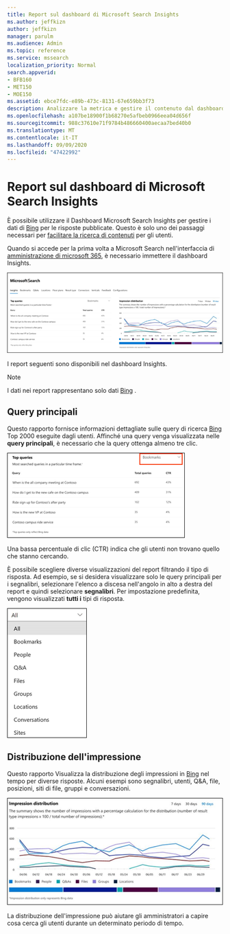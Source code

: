 ```yaml
---
title: Report sul dashboard di Microsoft Search Insights
ms.author: jeffkizn
author: jeffkizn
manager: parulm
ms.audience: Admin
ms.topic: reference
ms.service: mssearch
localization_priority: Normal
search.appverid:
- BFB160
- MET150
- MOE150
ms.assetid: ebce7fdc-e89b-473c-8131-67e659bb3f73
description: Analizzare la metrica e gestire il contenuto dal dashboard Insights in Microsoft Search
ms.openlocfilehash: a107be18900f1b68270e5afbeb0966eea04d656f
ms.sourcegitcommit: 988c37610e71f9784b486660400aecaa7bed40b0
ms.translationtype: MT
ms.contentlocale: it-IT
ms.lasthandoff: 09/09/2020
ms.locfileid: "47422992"
---
```

# <a name="microsoft-search-insights-dashboard-reports"></a>Report sul dashboard di Microsoft Search Insights

È possibile utilizzare il Dashboard Microsoft Search Insights per gestire i dati di [Bing](https://Bing.com) per le risposte pubblicate. Questo è solo uno dei passaggi necessari per [facilitare la ricerca di contenuti](make-content-easy-to-find.md) per gli utenti.

Quando si accede per la prima volta a Microsoft Search nell'interfaccia di [amministrazione di microsoft 365](https://admin.microsoft.com), è necessario immettere il dashboard Insights.

![Insights-dashboard.png](media/Insights-dashboard.png)

I report seguenti sono disponibili nel dashboard Insights.

> [!NOTE]
> I dati nei report rappresentano solo dati [Bing](https://Bing.com) .

## <a name="top-queries"></a>Query principali

Questo rapporto fornisce informazioni dettagliate sulle query di ricerca [Bing](https://Bing.com) Top 2000 eseguite dagli utenti. Affinché una query venga visualizzata nelle **query principali**, è necessario che la query ottenga almeno tre clic.

![Report delle query principali con le intestazioni di tabella: query, Total query e frequenza di clic.](media/Insights-topqueries.png)

Una bassa percentuale di clic (CTR) indica che gli utenti non trovano quello che stanno cercando.

È possibile scegliere diverse visualizzazioni del report filtrando il tipo di risposta. Ad esempio, se si desidera visualizzare solo le query principali per i segnalibri, selezionare l'elenco a discesa nell'angolo in alto a destra del report e quindi selezionare **segnalibri**. Per impostazione predefinita, vengono visualizzati **tutti i** tipi di risposta.

![Filtrare il rapporto query principali in base ai segnalibri, agli utenti, alle&A, ai file, ai gruppi, alle posizioni, alle conversazioni e ai siti](media/Insights-topqueries-dropdown.png)

## <a name="impression-distribution"></a>Distribuzione dell'impressione

Questo rapporto Visualizza la distribuzione degli impressioni in [Bing](https://Bing.com) nel tempo per diverse risposte. Alcuni esempi sono segnalibri, utenti, Q&A, file, posizioni, siti di file, gruppi e conversazioni.

![Report impressioni con 90 giorni selezionati come periodo di tempo.](media/Insights-impressions.png)

La distribuzione dell'impressione può aiutare gli amministratori a capire cosa cerca gli utenti durante un determinato periodo di tempo.

